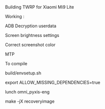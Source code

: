 

Building TWRP for Xiaomi Mi9 Lite

Working :

ADB
Decryption userdata

Screen brightness settings

Correct screenshot color

MTP

To compile

build/envsetup.sh

export ALLOW_MISSING_DEPENDENCIES=true

lunch omni_pyxis-eng

make -jX recoveryimage

